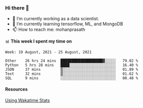 ### Hi there 👋

- 🔭 I’m currently working as a data scientist.
- 🌱 I’m currently learning tensorflow, ML, and MongoDB
- 📫 How to reach me: mohanprasath

📊 **This week I spent my time on**
<!--START_SECTION:waka-->
```text
Week: 19 August, 2021 - 25 August, 2021

Other    26 hrs 24 mins  ███████████████████▓░░░░░   79.02 % 
Python   5 hrs 28 mins   ████░░░░░░░░░░░░░░░░░░░░░   16.40 % 
JSON     37 mins         ▒░░░░░░░░░░░░░░░░░░░░░░░░   01.89 % 
Text     32 mins         ▒░░░░░░░░░░░░░░░░░░░░░░░░   01.62 % 
SQL      9 mins          ░░░░░░░░░░░░░░░░░░░░░░░░░   00.48 % 
```
<!--END_SECTION:waka-->

#### Resources
[Using Wakatime Stats](https://github.com/marketplace/actions/waka-readme)
